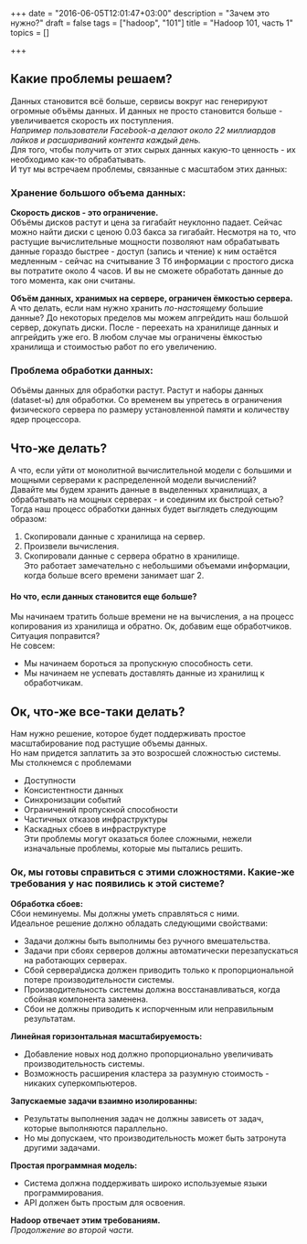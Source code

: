 +++
date = "2016-06-05T12:01:47+03:00"
description = "Зачем это нужно?"
draft = false
tags = ["hadoop", "101"]
title = "Hadoop 101, часть 1"
topics = []

+++

## Какие проблемы решаем?
Данных становится всё больше, сервисы вокруг нас генерируют огромные объёмы данных. И данных не просто становится больше - увеличивается скорость их поступления.  
_Например пользователи Facebook-а делают около 22 миллиардов лайков и расшариваний контента каждый день._  
Для того, чтобы получить от этих сырых данных какую-то ценность - их необходимо как-то обрабатывать.  
И тут мы встречаем проблемы, связанные с масштабом этих данных:
### Хранение большого объема данных:
**Скорость дисков - это ограничение.**  
Объёмы дисков растут и цена за гигабайт неуклонно падает. Сейчас можно найти диски с ценою 0.03 бакса за гигабайт. Несмотря на то, что растущие вычислительные мощности позволяют нам обрабатывать данные гораздо быстрее - доступ (запись и чтение) к ним остаётся медленным - cейчас на считывание 3 Тб информации с простого диска вы потратите около 4 часов. И вы не cможете обработать данные до того момента, как они считаны.  

**Объём данных, хранимых на сервере, ограничен ёмкостью сервера.**  
А что делать, если нам нужно хранить _по-настоящему_ большие данные? До некоторых пределов мы можем апгрейдить наш большой сервер, докупать диски. После - переехать на хранилище данных и апгрейдить уже его. В любом случае мы ограничены ёмкостью хранилища и стоимостью работ по его увеличению.
### Проблема обработки данных:
Объёмы данных для обработки растут. Растут и наборы данных (dataset-ы) для обработки. Со временем вы упретесь в ограничения физического сервера по размеру установленной памяти и количеству ядер процессора.
## Что-же делать?
А что, если уйти от монолитной вычислительной модели с большими и мощными серверами к распределенной модели вычислений?  
Давайте мы будем хранить данные в выделенных хранилищах, а обрабатывать на мощных серверах - и соединим их быстрой сетью?  
Тогда наш процесс обработки данных будет выглядеть следующим образом:  
1. Скопировали данные с хранилища на сервер.  
2. Произвели вычисления.  
3. Скопировали данные с сервера обратно в хранилище.  
Это работает замечательно с небольшими объемами информации, когда больше всего времени занимает шаг 2.  
#### Но что, если данных становится еще больше?
Мы начинаем тратить больше времени не на вычисления, а на процесс копирования из хранилища и обратно.
Ок, добавим еще обработчиков. Ситуация поправится?  
Не совсем:  
- Мы начинаем бороться за пропускную способность сети.  
- Мы начинаем не успевать доставлять данные из хранилищ к обработчикам.  
## Ок, что-же все-таки делать?
Нам нужно решение, которое будет поддерживать простое масштабирование под растущие объемы данных.  
Но нам придется заплатить за это возросшей сложностью системы.  
Мы столкнемся с проблемами  
- Доступности  
- Консистентности данных  
- Синхронизации событий  
- Ограничений пропускной способности  
- Частичных отказов инфраструктуры  
- Каскадных сбоев в инфраструктуре  
Эти проблемы могут оказаться более сложными, нежели изначальные проблемы, которые мы пытались решить.
### Ок, мы готовы справиться с этими сложностями. Какие-же требования у нас появились к этой системе?
**Обработка сбоев:**  
Сбои неминуемы. Мы должны уметь справляться с ними.  
Идеальное решение должно обладать следующими свойствами:  
- Задачи должны быть выполнимы без ручного вмешательства.  
- Задачи при сбоях серверов должны автоматически перезапускаться на работающих серверах.  
- Сбой сервера\диска должен приводить только к пропорциональной потере производительности системы.  
- Производительность системы должна восстанавливаться, когда сбойная компонента заменена.  
- Сбои не должны приводить к испорченным или неправильным результатам.

**Линейная горизонтальная масштабируемость:**  
- Добавление новых нод должно пропорционально увеличивать производительность системы.  
- Возможность расширения кластера за разумную стоимость - никаких суперкомпьютеров.

**Запускаемые задачи взаимно изолированны:**  
- Результаты выполнения задач не должны зависеть от задач, которые выполняются параллельно.  
- Но мы допускаем, что производительность может быть затронута другими задачами.

**Простая программная модель:**  
- Система должна поддерживать широко используемые языки программирования.  
- API должен быть простым для освоения.

**Hadoop отвечает этим требованиям.**  
*Продолжение во второй части.*
